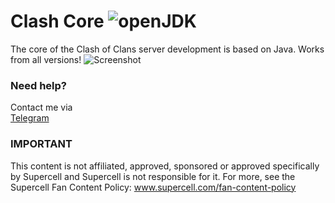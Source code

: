 # Clash Core ![openJDK](https://img.shields.io/badge/java-%23ED8B00.svg?style=for-the-badge&logo=openjdk&logoColor=white)
The core of the Clash of Clans server development is based on Java. Works from all versions!
![Screenshot](https://i.imgur.com/CXqsMPg.png) 

### Need help?
Contact me via  
[Telegram](https://t.me/MEMozki)

### IMPORTANT
This content is not affiliated, approved, sponsored or approved specifically by Supercell and Supercell is not responsible for it. For more, see the Supercell Fan Content Policy: www.supercell.com/fan-content-policy
